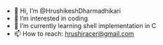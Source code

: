 - 👋 Hi, I’m @HrushikeshDharmadhikari
- 👀 I’m interested in coding
- 🌱 I’m currently learning shell implementation in C
- 📫 How to reach: hrushiracer@gmail.com

<!---
HrushikeshDharmadhikari/HrushikeshDharmadhikari is a ✨ special ✨ repository because its `README.md` (this file) appears on your GitHub profile.
You can click the Preview link to take a look at your changes.
--->

